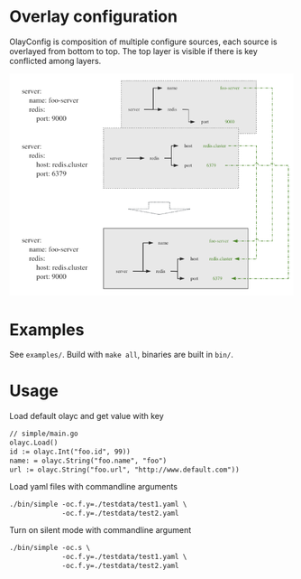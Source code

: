 Overlay configuration
===================================

OlayConfig is composition of multiple configure sources, each source is overlayed from bottom to top.
The top layer is visible if there is key conflicted among layers.

![layers](readme/images/layers.png)

# Examples

See `examples/`. Build with `make all`, binaries are built in `bin/`.

# Usage

Load default olayc and get value with key

```
// simple/main.go
olayc.Load()
id := olayc.Int("foo.id", 99))
name: = olayc.String("foo.name", "foo")
url := olayc.String("foo.url", "http://www.default.com"))
```

Load yaml files with commandline arguments

```
./bin/simple -oc.f.y=./testdata/test1.yaml \
             -oc.f.y=./testdata/test2.yaml
```

Turn on silent mode with commandline argument

```
./bin/simple -oc.s \
             -oc.f.y=./testdata/test1.yaml \
             -oc.f.y=./testdata/test2.yaml
```





